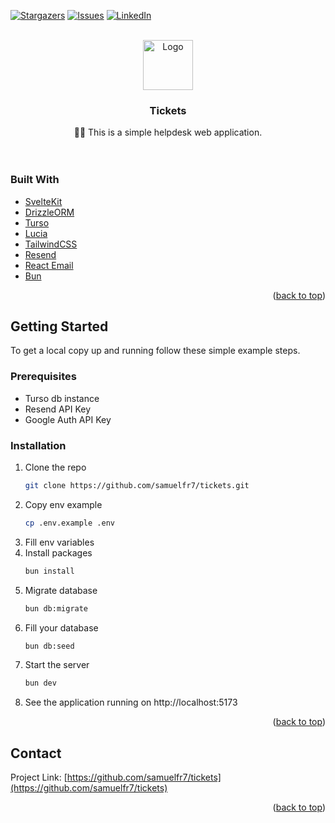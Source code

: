 <a name="readme-top"></a>

<!-- PROJECT SHIELDS -->

[![Stargazers][stars-shield]][stars-url]
[![Issues][issues-shield]][issues-url]
[![LinkedIn][linkedin-shield]][linkedin-url]

<!-- PROJECT LOGO -->
<br />
<div align="center">
  <a href="https://github.com/samuelfr7/tickets">
    <img src=".github/assets/logo.png" alt="Logo" width="80" height="80">
  </a>

<h3 align="center">Tickets</h3>

  <p align="center">
    👨‍💻 This is a simple helpdesk web application.
    <br />
    <br />
    <br />
  </p>
</div>

### Built With

- [SvelteKit](https://kit.svelte.dev/)
- [DrizzleORM](https://orm.drizzle.team/)
- [Turso](https://turso.tech/)
- [Lucia](https://lucia-auth.com/)
- [TailwindCSS](https://tailwindcss.com/)
- [Resend](https://resend.com/)
- [React Email](https://react.email/)
- [Bun](https://bun.sh/)

<p align="right">(<a href="#readme-top">back to top</a>)</p>

<!-- GETTING STARTED -->

## Getting Started

To get a local copy up and running follow these simple example steps.

### Prerequisites

- Turso db instance
- Resend API Key
- Google Auth API Key

### Installation

1. Clone the repo
   ```sh
   git clone https://github.com/samuelfr7/tickets.git
   ```
2. Copy env example
   ```sh
   cp .env.example .env
   ```
3. Fill env variables
4. Install packages
   ```sh
   bun install
   ```
5. Migrate database
   ```sh
   bun db:migrate
   ```
6. Fill your database
   ```sh
   bun db:seed
   ```
7. Start the server
   ```sh
   bun dev
   ```
8. See the application running on http://localhost:5173

<p align="right">(<a href="#readme-top">back to top</a>)</p>

<!-- CONTACT -->

## Contact

Project Link: [https://github.com/samuelfr7/tickets](https://github.com/samuelfr7/tickets)

<p align="right">(<a href="#readme-top">back to top</a>)</p>

<!-- MARKDOWN LINKS & IMAGES -->
<!-- https://www.markdownguide.org/basic-syntax/#reference-style-links -->

[stars-shield]: https://img.shields.io/github/stars/samuelfr7/tickets.svg?style=for-the-badge
[stars-url]: https://github.com/samuelfr7/tickets/stargazers
[issues-shield]: https://img.shields.io/github/issues/samuelfr7/tickets.svg?style=for-the-badge
[issues-url]: https://github.com/samuelfr7/tickets/issues
[linkedin-shield]: https://img.shields.io/badge/-LinkedIn-black.svg?style=for-the-badge&logo=linkedin&colorB=555
[linkedin-url]: https://linkedin.com/in/samuelfr7
